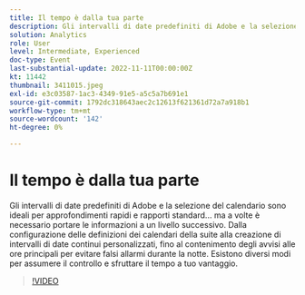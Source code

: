 ```yaml
---
title: Il tempo è dalla tua parte
description: Gli intervalli di date predefiniti di Adobe e la selezione del calendario sono ideali per approfondimenti rapidi e rapporti standard... ma a volte è necessario portare le informazioni a un livello successivo. Dalla configurazione delle definizioni dei calendari della suite alla creazione di intervalli di date continui personalizzati, fino al contenimento degli avvisi alle ore principali per evitare falsi allarmi durante la notte. Esistono diversi modi per assumere il controllo e sfruttare il tempo a tuo vantaggio.
solution: Analytics
role: User
level: Intermediate, Experienced
doc-type: Event
last-substantial-update: 2022-11-11T00:00:00Z
kt: 11442
thumbnail: 3411015.jpeg
exl-id: e3c03587-1ac3-4349-91e5-a5c5a7b691e1
source-git-commit: 1792dc318643aec2c12613f621361d72a7a918b1
workflow-type: tm+mt
source-wordcount: '142'
ht-degree: 0%

---
```


# Il tempo è dalla tua parte

Gli intervalli di date predefiniti di Adobe e la selezione del calendario sono ideali per approfondimenti rapidi e rapporti standard... ma a volte è necessario portare le informazioni a un livello successivo. Dalla configurazione delle definizioni dei calendari della suite alla creazione di intervalli di date continui personalizzati, fino al contenimento degli avvisi alle ore principali per evitare falsi allarmi durante la notte. Esistono diversi modi per assumere il controllo e sfruttare il tempo a tuo vantaggio.

>[!VIDEO](https://video.tv.adobe.com/v/3411015/?quality=12&learn=on)
